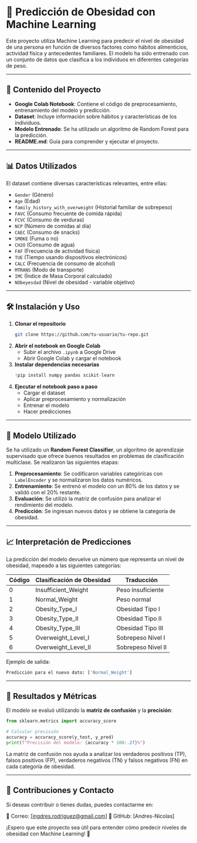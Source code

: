 # 📌 Predicción de Obesidad con Machine Learning

Este proyecto utiliza Machine Learning para predecir el nivel de obesidad de una persona en función de diversos factores como hábitos alimenticios, actividad física y antecedentes familiares. El modelo ha sido entrenado con un conjunto de datos que clasifica a los individuos en diferentes categorías de peso.

---

## 📂 Contenido del Proyecto

- **Google Colab Notebook**: Contiene el código de preprocesamiento, entrenamiento del modelo y predicción.
- **Dataset**: Incluye información sobre hábitos y características de los individuos.
- **Modelo Entrenado**: Se ha utilizado un algoritmo de Random Forest para la predicción.
- **README.md**: Guía para comprender y ejecutar el proyecto.

---

## 📊 Datos Utilizados

El dataset contiene diversas características relevantes, entre ellas:

- `Gender` (Género)
- `Age` (Edad)
- `family_history_with_overweight` (Historial familiar de sobrepeso)
- `FAVC` (Consumo frecuente de comida rápida)
- `FCVC` (Consumo de verduras)
- `NCP` (Número de comidas al día)
- `CAEC` (Consumo de snacks)
- `SMOKE` (Fuma o no)
- `CH2O` (Consumo de agua)
- `FAF` (Frecuencia de actividad física)
- `TUE` (Tiempo usando dispositivos electrónicos)
- `CALC` (Frecuencia de consumo de alcohol)
- `MTRANS` (Modo de transporte)
- `IMC` (Índice de Masa Corporal calculado)
- `NObeyesdad` (Nivel de obesidad - variable objetivo)

---

## 🛠️ Instalación y Uso

1. **Clonar el repositorio**
   ```bash
   git clone https://github.com/tu-usuario/tu-repo.git
   ```
2. **Abrir el notebook en Google Colab**
   - Subir el archivo `.ipynb` a Google Drive
   - Abrir Google Colab y cargar el notebook
3. **Instalar dependencias necesarias**
   ```python
   !pip install numpy pandas scikit-learn
   ```
4. **Ejecutar el notebook paso a paso**
   - Cargar el dataset
   - Aplicar preprocesamiento y normalización
   - Entrenar el modelo
   - Hacer predicciones

---

## 🤖 Modelo Utilizado

Se ha utilizado un **Random Forest Classifier**, un algoritmo de aprendizaje supervisado que ofrece buenos resultados en problemas de clasificación multiclase. Se realizaron las siguientes etapas:

1. **Preprocesamiento**: Se codificaron variables categóricas con `LabelEncoder` y se normalizaron los datos numéricos.
2. **Entrenamiento**: Se entrenó el modelo con un 80% de los datos y se validó con el 20% restante.
3. **Evaluación**: Se utilizó la matriz de confusión para analizar el rendimiento del modelo.
4. **Predicción**: Se ingresan nuevos datos y se obtiene la categoría de obesidad.

---

## 📈 Interpretación de Predicciones

La predicción del modelo devuelve un número que representa un nivel de obesidad, mapeado a las siguientes categorías:

| Código | Clasificación de Obesidad | Traducción |
|--------|----------------------------|------------|
| 0      | Insufficient_Weight        | Peso insuficiente |
| 1      | Normal_Weight              | Peso normal |
| 2      | Obesity_Type_I             | Obesidad Tipo I |
| 3      | Obesity_Type_II            | Obesidad Tipo II |
| 4      | Obesity_Type_III           | Obesidad Tipo III |
| 5      | Overweight_Level_I         | Sobrepeso Nivel I |
| 6      | Overweight_Level_II        | Sobrepeso Nivel II |

Ejemplo de salida:
```python
Predicción para el nuevo dato: ['Normal_Weight']
```

---

## 📌 Resultados y Métricas

El modelo se evaluó utilizando la **matriz de confusión** y la **precisión**:
```python
from sklearn.metrics import accuracy_score

# Calcular precisión
accuracy = accuracy_score(y_test, y_pred)
print(f"Precisión del modelo: {accuracy * 100:.2f}%")
```

La matriz de confusión nos ayuda a analizar los verdaderos positivos (TP), falsos positivos (FP), verdaderos negativos (TN) y falsos negativos (FN) en cada categoría de obesidad.

---

## 📌 Contribuciones y Contacto

Si deseas contribuir o tienes dudas, puedes contactarme en:

📧 Correo: [ingdres.rodriguez@gmail.com]
📌 GitHub: [Andres-Nicolas]

¡Espero que este proyecto sea útil para entender cómo predecir niveles de obesidad con Machine Learning! 🚀

